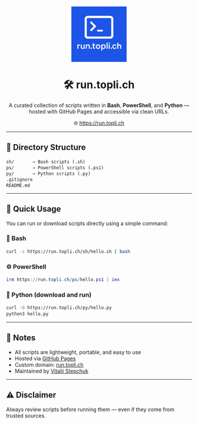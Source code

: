 <p align="center">
  <img src="logo.png" width="150" alt="run.topli.ch Logo" />
</p>

<h1 align="center">🛠 run.topli.ch</h1>

<p align="center">
  A curated collection of scripts written in <strong>Bash</strong>, <strong>PowerShell</strong>, and <strong>Python</strong> — hosted with GitHub Pages and accessible via clean URLs.
</p>

<p align="center">
  🌐 <a href="https://run.topli.ch">https://run.topli.ch</a>
</p>

---

## 📁 Directory Structure

```
sh/       → Bash scripts (.sh)
ps/       → PowerShell scripts (.ps1)
py/       → Python scripts (.py)
.gitignore
README.md
```

---

## 🚀 Quick Usage

You can run or download scripts directly using a simple command:

### 🔧 Bash

```bash
curl -s https://run.topli.ch/sh/hello.sh | bash
```

### ⚙️ PowerShell

```powershell
irm https://run.topli.ch/ps/hello.ps1 | iex
```

### 🐍 Python (download and run)

```bash
curl -O https://run.topli.ch/py/hello.py
python3 hello.py
```

---

## 📄 Notes

- All scripts are lightweight, portable, and easy to use
- Hosted via [GitHub Pages](https://pages.github.com)
- Custom domain: [run.topli.ch](https://run.topli.ch)
- Maintained by [Vitalii Stepchuk](https://blog.topli.ch)

---

## ⚠️ Disclaimer

Always review scripts before running them — even if they come from trusted sources.

